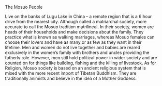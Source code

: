 The Mosuo People

Live on the banks of Lugu Lake in China – a remote region that is a 6 hour drive from the nearest city. Although called a matriarchal society, more accurate to call the Mosuo tradition matrilineal. In their society, women are heads of their households and make decisions about the family. They practice what is known as walking marriages, whereas Mosuo females can choose their lovers and have as many or as few as they want in their lifetime. Men and women do not live together and babies are reared exclusively in the women’s family with brothers and uncles providing the fatherly role. However, men still hold political power in wider society and are counted on for things like building, fishing and the killing of livestock. 
As for Religion, Mosuo society is based on an ancient religious system that is mixed with the more recent import of Tibetan Buddhism. They are traditionally animists and believe in the idea of a Mother Goddess. 
